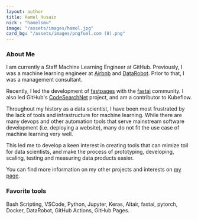 ```yaml
---
layout: author
title: Hamel Husain
nick : "hamelsmu"
image: "/assets/images/hamel.jpg"
card_bg: "/assets/images/pngfuel.com (8).png"
---
```


### About Me

I am currently a Staff Machine Learning Engineer at GitHub.  Previously, I was a machine learning engineer at [Airbnb](https://www.airbnb.com/) and [DataRobot](https://www.datarobot.com/).  Prior to that, I was a management consultant.  

Recently, I led the development of [fastpages](https://github.com/fastai/fastpages) with the [fastai](https://www.fast.ai/) community.  I also led GitHub's [CodeSearchNet](https://github.com/github/codesearchnet) project, and am a contributor to Kubeflow.

Throughout my history as a data scientist, I have been most frustrated by the lack of tools and infrastructure for machine learning.  While there are many devops and other automation tools that serve mainstream software development (i.e. deploying a website), many do not fit the use case of machine learning very well.  

This led me to develop a keen interest in creating tools that can mimize toil for data scientists, and make the process of prototyping, developing, scaling, testing and measuring data products easier.

You can find more information on my other projects and interests on [my page](http://hamel.io/).

### Favorite tools

Bash Scripting, VSCode, Python, Jupyter, Keras, Altair, fastai, pytorch, Docker, DataRobot, GitHub Actions, GitHub Pages.
